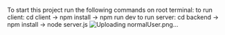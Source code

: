 To start this project run the following commands on root terminal:
  to run client: cd client -> npm install -> npm run dev
  to run server: cd backend -> npm install -> node server.js
![Uploading normalUser.png…]()
